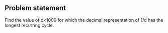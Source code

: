 ## Problem statement

Find the value of d<1000 for which the decimal representation of 1/d​ has the longest recurring cycle.
